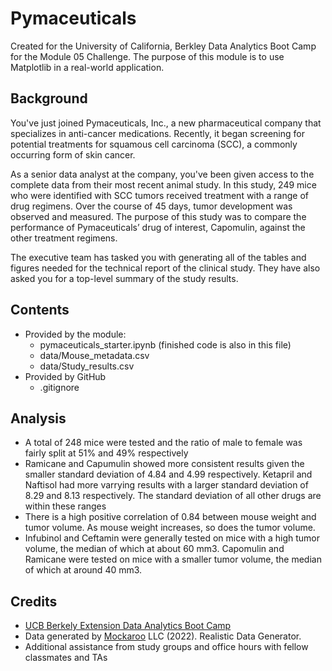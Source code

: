 # Pymaceuticals
Created for the University of California, Berkley Data Analytics Boot Camp for the Module 05 Challenge. The purpose of this module is to use Matplotlib in a real-world application.

## Background
You've just joined Pymaceuticals, Inc., a new pharmaceutical company that specializes in anti-cancer medications. Recently, it began screening for potential treatments for squamous cell carcinoma (SCC), a commonly occurring form of skin cancer.

As a senior data analyst at the company, you've been given access to the complete data from their most recent animal study. In this study, 249 mice who were identified with SCC tumors received treatment with a range of drug regimens. Over the course of 45 days, tumor development was observed and measured. The purpose of this study was to compare the performance of Pymaceuticals’ drug of interest, Capomulin, against the other treatment regimens.

The executive team has tasked you with generating all of the tables and figures needed for the technical report of the clinical study. They have also asked you for a top-level summary of the study results.

## Contents
- Provided by the module:
  - pymaceuticals_starter.ipynb (finished code is also in this file)
  - data/Mouse_metadata.csv
  - data/Study_results.csv
- Provided by GitHub
  - .gitignore

## Analysis
- A total of 248 mice were tested and the ratio of male to female was fairly split at 51% and 49% respectively
- Ramicane and Capumulin showed more consistent results given the smaller standard deviation of 4.84 and 4.99 respectively. Ketapril and Naftisol had more varrying results with a larger standard deviation of 8.29 and 8.13 respectively. The standard deviation of all other drugs are within these ranges
- There is a high positive correlation of 0.84 between mouse weight and tumor volume. As mouse weight increases, so does the tumor volume.
- Infubinol and Ceftamin were generally tested on mice with a high tumor volume, the median of which at about 60 mm3. Capomulin and Ramicane were tested on mice with a smaller tumor volume, the median of which at around 40 mm3.

## Credits
- [UCB Berkely Extension Data Analytics Boot Camp](https://bootcamp.berkeley.edu/data/)  
- Data generated by [Mockaroo](https://mockaroo.com/) LLC (2022). Realistic Data Generator.
- Additional assistance from study groups and office hours with fellow classmates and TAs
